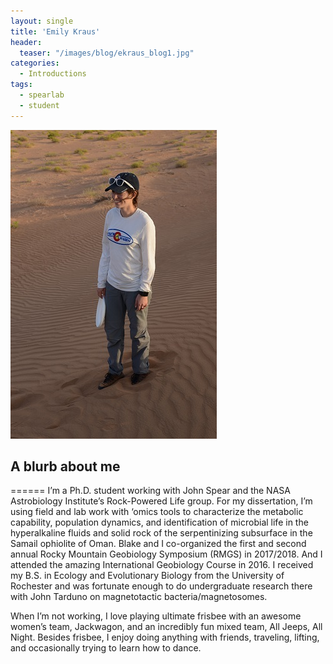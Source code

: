 ```yaml
---
layout: single
title: 'Emily Kraus'
header:
  teaser: "/images/blog/ekraus_blog1.jpg"
categories: 
  - Introductions
tags:
  - spearlab
  - student
---
```


![Emily_intro](/images/blog/ekraus_blog1.jpg)

## A blurb about me
======
I’m a Ph.D. student working with John Spear and the NASA Astrobiology Institute’s Rock-Powered Life group. For my dissertation, I’m using field and lab work with ‘omics tools to characterize the metabolic capability, population dynamics, and identification of microbial life in the hyperalkaline fluids and solid rock of the serpentinizing subsurface in the Samail ophiolite of Oman. Blake and I co-organized the first and second annual Rocky Mountain Geobiology Symposium (RMGS) in 2017/2018. And I attended the amazing International Geobiology Course in 2016. I received my B.S. in Ecology and Evolutionary Biology from the University of Rochester and was fortunate enough to do undergraduate research there with John Tarduno on magnetotactic bacteria/magnetosomes.

When I’m not working, I love playing ultimate frisbee with an awesome women’s team, Jackwagon, and an incredibly fun mixed team, All Jeeps, All Night. Besides frisbee, I enjoy doing anything with friends, traveling, lifting, and occasionally trying to learn how to dance.

